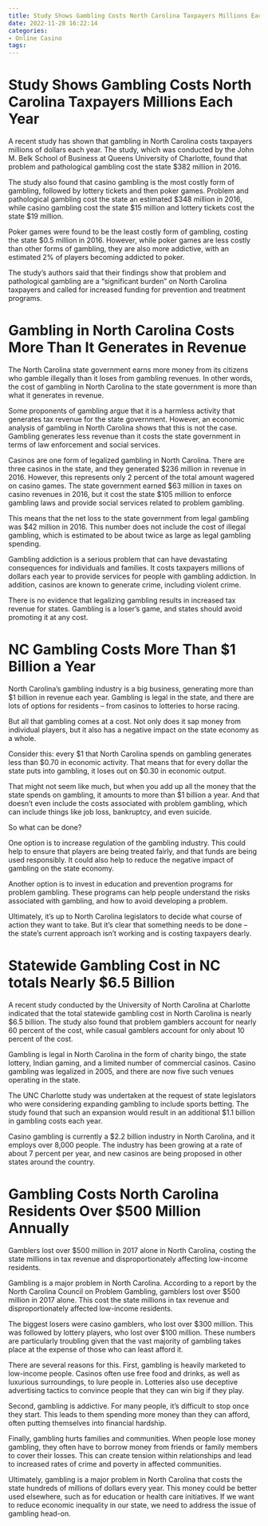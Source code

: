 ```yaml
---
title: Study Shows Gambling Costs North Carolina Taxpayers Millions Each Year 
date: 2022-11-28 16:22:14
categories:
- Online Casino
tags:
---
```



#  Study Shows Gambling Costs North Carolina Taxpayers Millions Each Year 

A recent study has shown that gambling in North Carolina costs taxpayers millions of dollars each year. The study, which was conducted by the John M. Belk School of Business at Queens University of Charlotte, found that problem and pathological gambling cost the state $382 million in 2016.

The study also found that casino gambling is the most costly form of gambling, followed by lottery tickets and then poker games. Problem and pathological gambling cost the state an estimated $348 million in 2016, while casino gambling cost the state $15 million and lottery tickets cost the state $19 million.

Poker games were found to be the least costly form of gambling, costing the state $0.5 million in 2016. However, while poker games are less costly than other forms of gambling, they are also more addictive, with an estimated 2% of players becoming addicted to poker.

The study’s authors said that their findings show that problem and pathological gambling are a “significant burden” on North Carolina taxpayers and called for increased funding for prevention and treatment programs.

#  Gambling in North Carolina Costs More Than It Generates in Revenue 

The North Carolina state government earns more money from its citizens who gamble illegally than it loses from gambling revenues. In other words, the cost of gambling in North Carolina to the state government is more than what it generates in revenue.

Some proponents of gambling argue that it is a harmless activity that generates tax revenue for the state government. However, an economic analysis of gambling in North Carolina shows that this is not the case. Gambling generates less revenue than it costs the state government in terms of law enforcement and social services.

Casinos are one form of legalized gambling in North Carolina. There are three casinos in the state, and they generated $236 million in revenue in 2016. However, this represents only 2 percent of the total amount wagered on casino games. The state government earned $63 million in taxes on casino revenues in 2016, but it cost the state $105 million to enforce gambling laws and provide social services related to problem gambling.

This means that the net loss to the state government from legal gambling was $42 million in 2016. This number does not include the cost of illegal gambling, which is estimated to be about twice as large as legal gambling spending.

Gambling addiction is a serious problem that can have devastating consequences for individuals and families. It costs taxpayers millions of dollars each year to provide services for people with gambling addiction. In addition, casinos are known to generate crime, including violent crime.

There is no evidence that legalizing gambling results in increased tax revenue for states. Gambling is a loser’s game, and states should avoid promoting it at any cost.

#  NC Gambling Costs More Than $1 Billion a Year 

North Carolina’s gambling industry is a big business, generating more than $1 billion in revenue each year. Gambling is legal in the state, and there are lots of options for residents – from casinos to lotteries to horse racing.

But all that gambling comes at a cost. Not only does it sap money from individual players, but it also has a negative impact on the state economy as a whole.

Consider this: every $1 that North Carolina spends on gambling generates less than $0.70 in economic activity. That means that for every dollar the state puts into gambling, it loses out on $0.30 in economic output.

That might not seem like much, but when you add up all the money that the state spends on gambling, it amounts to more than $1 billion a year. And that doesn’t even include the costs associated with problem gambling, which can include things like job loss, bankruptcy, and even suicide.

So what can be done?

One option is to increase regulation of the gambling industry. This could help to ensure that players are being treated fairly, and that funds are being used responsibly. It could also help to reduce the negative impact of gambling on the state economy.

Another option is to invest in education and prevention programs for problem gambling. These programs can help people understand the risks associated with gambling, and how to avoid developing a problem.

Ultimately, it’s up to North Carolina legislators to decide what course of action they want to take. But it’s clear that something needs to be done – the state’s current approach isn’t working and is costing taxpayers dearly.

#  Statewide Gambling Cost in NC totals Nearly $6.5 Billion 

A recent study conducted by the University of North Carolina at Charlotte indicated that the total statewide gambling cost in North Carolina is nearly $6.5 billion. The study also found that problem gamblers account for nearly 60 percent of the cost, while casual gamblers account for only about 10 percent of the cost.

Gambling is legal in North Carolina in the form of charity bingo, the state lottery, Indian gaming, and a limited number of commercial casinos. Casino gambling was legalized in 2005, and there are now five such venues operating in the state.

The UNC Charlotte study was undertaken at the request of state legislators who were considering expanding gambling to include sports betting. The study found that such an expansion would result in an additional $1.1 billion in gambling costs each year.

Casino gambling is currently a $2.2 billion industry in North Carolina, and it employs over 8,000 people. The industry has been growing at a rate of about 7 percent per year, and new casinos are being proposed in other states around the country.

#  Gambling Costs North Carolina Residents Over $500 Million Annually

Gamblers lost over $500 million in 2017 alone in North Carolina, costing the state millions in tax revenue and disproportionately affecting low-income residents.

Gambling is a major problem in North Carolina. According to a report by the North Carolina Council on Problem Gambling, gamblers lost over $500 million in 2017 alone. This cost the state millions in tax revenue and disproportionately affected low-income residents.

The biggest losers were casino gamblers, who lost over $300 million. This was followed by lottery players, who lost over $100 million. These numbers are particularly troubling given that the vast majority of gambling takes place at the expense of those who can least afford it.

There are several reasons for this. First, gambling is heavily marketed to low-income people. Casinos often use free food and drinks, as well as luxurious surroundings, to lure people in. Lotteries also use deceptive advertising tactics to convince people that they can win big if they play.

Second, gambling is addictive. For many people, it’s difficult to stop once they start. This leads to them spending more money than they can afford, often putting themselves into financial hardship.

Finally, gambling hurts families and communities. When people lose money gambling, they often have to borrow money from friends or family members to cover their losses. This can create tension within relationships and lead to increased rates of crime and poverty in affected communities.

Ultimately, gambling is a major problem in North Carolina that costs the state hundreds of millions of dollars every year. This money could be better used elsewhere, such as for education or health care initiatives. If we want to reduce economic inequality in our state, we need to address the issue of gambling head-on.